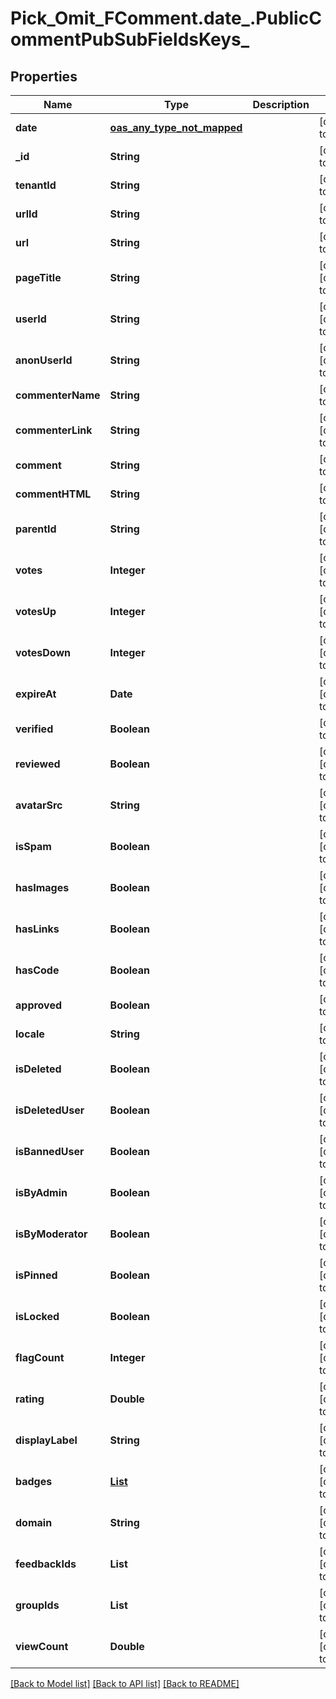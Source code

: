# Pick_Omit_FComment.date_.PublicCommentPubSubFieldsKeys_
## Properties

| Name | Type | Description | Notes |
|------------ | ------------- | ------------- | -------------|
| **date** | [**oas_any_type_not_mapped**](.md) |  | [default to null] |
| **\_id** | **String** |  | [default to null] |
| **tenantId** | **String** |  | [default to null] |
| **urlId** | **String** |  | [default to null] |
| **url** | **String** |  | [default to null] |
| **pageTitle** | **String** |  | [optional] [default to null] |
| **userId** | **String** |  | [optional] [default to null] |
| **anonUserId** | **String** |  | [optional] [default to null] |
| **commenterName** | **String** |  | [default to null] |
| **commenterLink** | **String** |  | [optional] [default to null] |
| **comment** | **String** |  | [default to null] |
| **commentHTML** | **String** |  | [default to null] |
| **parentId** | **String** |  | [optional] [default to null] |
| **votes** | **Integer** |  | [optional] [default to null] |
| **votesUp** | **Integer** |  | [optional] [default to null] |
| **votesDown** | **Integer** |  | [optional] [default to null] |
| **expireAt** | **Date** |  | [optional] [default to null] |
| **verified** | **Boolean** |  | [default to null] |
| **reviewed** | **Boolean** |  | [optional] [default to null] |
| **avatarSrc** | **String** |  | [optional] [default to null] |
| **isSpam** | **Boolean** |  | [optional] [default to null] |
| **hasImages** | **Boolean** |  | [optional] [default to null] |
| **hasLinks** | **Boolean** |  | [optional] [default to null] |
| **hasCode** | **Boolean** |  | [optional] [default to null] |
| **approved** | **Boolean** |  | [default to null] |
| **locale** | **String** |  | [default to null] |
| **isDeleted** | **Boolean** |  | [optional] [default to null] |
| **isDeletedUser** | **Boolean** |  | [optional] [default to null] |
| **isBannedUser** | **Boolean** |  | [optional] [default to null] |
| **isByAdmin** | **Boolean** |  | [optional] [default to null] |
| **isByModerator** | **Boolean** |  | [optional] [default to null] |
| **isPinned** | **Boolean** |  | [optional] [default to null] |
| **isLocked** | **Boolean** |  | [optional] [default to null] |
| **flagCount** | **Integer** |  | [optional] [default to null] |
| **rating** | **Double** |  | [optional] [default to null] |
| **displayLabel** | **String** |  | [optional] [default to null] |
| **badges** | [**List**](CommentUserBadgeInfo.md) |  | [optional] [default to null] |
| **domain** | **String** |  | [optional] [default to null] |
| **feedbackIds** | **List** |  | [optional] [default to null] |
| **groupIds** | **List** |  | [optional] [default to null] |
| **viewCount** | **Double** |  | [optional] [default to null] |

[[Back to Model list]](../README.md#documentation-for-models) [[Back to API list]](../README.md#documentation-for-api-endpoints) [[Back to README]](../README.md)

